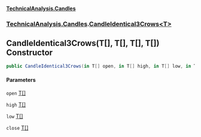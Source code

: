 #### [TechnicalAnalysis.Candles](TechnicalAnalysis.Candles.md 'TechnicalAnalysis.Candles')
### [TechnicalAnalysis.Candles](TechnicalAnalysis.Candles.md#TechnicalAnalysis.Candles 'TechnicalAnalysis.Candles').[CandleIdentical3Crows&lt;T&gt;](CandleIdentical3Crows_T_.md 'TechnicalAnalysis.Candles.CandleIdentical3Crows<T>')

## CandleIdentical3Crows(T[], T[], T[], T[]) Constructor

```csharp
public CandleIdentical3Crows(in T[] open, in T[] high, in T[] low, in T[] close);
```
#### Parameters

<a name='TechnicalAnalysis.Candles.CandleIdentical3Crows_T_.CandleIdentical3Crows(T[],T[],T[],T[]).open'></a>

`open` [T](CandleIdentical3Crows_T_.md#TechnicalAnalysis.Candles.CandleIdentical3Crows_T_.T 'TechnicalAnalysis.Candles.CandleIdentical3Crows<T>.T')[[]](https://docs.microsoft.com/en-us/dotnet/api/System.Array 'System.Array')

<a name='TechnicalAnalysis.Candles.CandleIdentical3Crows_T_.CandleIdentical3Crows(T[],T[],T[],T[]).high'></a>

`high` [T](CandleIdentical3Crows_T_.md#TechnicalAnalysis.Candles.CandleIdentical3Crows_T_.T 'TechnicalAnalysis.Candles.CandleIdentical3Crows<T>.T')[[]](https://docs.microsoft.com/en-us/dotnet/api/System.Array 'System.Array')

<a name='TechnicalAnalysis.Candles.CandleIdentical3Crows_T_.CandleIdentical3Crows(T[],T[],T[],T[]).low'></a>

`low` [T](CandleIdentical3Crows_T_.md#TechnicalAnalysis.Candles.CandleIdentical3Crows_T_.T 'TechnicalAnalysis.Candles.CandleIdentical3Crows<T>.T')[[]](https://docs.microsoft.com/en-us/dotnet/api/System.Array 'System.Array')

<a name='TechnicalAnalysis.Candles.CandleIdentical3Crows_T_.CandleIdentical3Crows(T[],T[],T[],T[]).close'></a>

`close` [T](CandleIdentical3Crows_T_.md#TechnicalAnalysis.Candles.CandleIdentical3Crows_T_.T 'TechnicalAnalysis.Candles.CandleIdentical3Crows<T>.T')[[]](https://docs.microsoft.com/en-us/dotnet/api/System.Array 'System.Array')